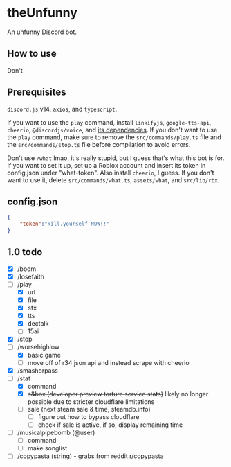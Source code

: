 # theUnfunny

An unfunny Discord bot.

## How to use

Don't

## Prerequisites

`discord.js` v14, `axios`, and `typescript`. 

If you want to use the `play` command, install `linkifyjs`, `google-tts-api`, `cheerio`, `@discordjs/voice`, and [its dependencies](https://www.npmjs.com/package/@discordjs/voice#dependencies). If you don't want to use the `play` command, make sure to remove the `src/commands/play.ts` file and the `src/commands/stop.ts` file before compilation to avoid errors.

Don't use `/what` lmao, it's really stupid, but I guess that's what this bot is for. If you want to set it up, set up a Roblox account and insert its token in config.json under "what-token". Also install `cheerio`, I guess. If you don't want to use it, delete `src/commands/what.ts`, `assets/what`, and `src/lib/rbx`.


## config.json

```json
{
    "token":"kill.yourself-NOW!!"
}
```

## 1.0 todo

- [X] /boom
- [X] /losefaith
- [ ] /play
    - [X] url
    - [X] file
    - [X] sfx
    - [X] tts
    - [X] dectalk
    - [ ] 15ai
- [X] /stop
- [ ] /worsehighlow
    - [X] basic game
    - [ ] move off of r34 json api and instead scrape with cheerio
- [X] /smashorpass
- [ ] /stat
    - [X] command
    - [X] ~~s&box (developer preview torture service stats)~~ likely no longer possible due to stricter cloudflare limitations
    - [ ] sale (next steam sale & time, steamdb.info)
        - [ ] figure out how to bypass cloudflare
        - [ ] check if sale is active, if so, display remaining time
- [ ] /musicalpipebomb (@user)
    - [ ] command
    - [ ] make songlist 
- [ ] /copypasta (string) - grabs from reddit r/copypasta